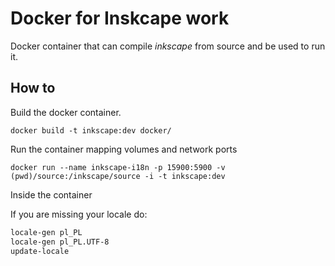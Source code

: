 # Docker for Inskcape work

Docker container that can compile *inkscape* from source and be used to run it.

## How to

Build the docker container.

`docker build -t inkscape:dev docker/`

Run the container mapping volumes and network ports

`docker run --name inkscape-i18n -p 15900:5900 -v (pwd)/source:/inkscape/source -i -t inkscape:dev`

Inside the container

If you are missing your locale do:

```sh
locale-gen pl_PL
locale-gen pl_PL.UTF-8
update-locale
```
